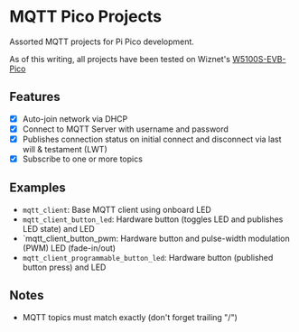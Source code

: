 # MQTT Pico Projects

Assorted MQTT projects for Pi Pico development.

As of this writing, all projects have been tested on Wiznet's [W5100S-EVB-Pico](https://www.wiznet.io/product-item/w5100s-evb-pico/)

## Features
 - [x] Auto-join network via DHCP
 - [x] Connect to MQTT Server with username and password
 - [x] Publishes connection status on initial connect and disconnect via last will & testament (LWT)
 - [x] Subscribe to one or more topics

## Examples

 - `mqtt_client`: Base MQTT client using onboard LED
 - `mqtt_client_button_led`: Hardware button (toggles LED and publishes LED state) and LED
 - `mqtt_client_button_pwm: Hardware button and pulse-width modulation (PWM) LED (fade-in/out)
 - `mqtt_client_programmable_button_led`: Hardware button (published button press) and LED

## Notes
 - MQTT topics must match exactly (don't forget trailing "/")
